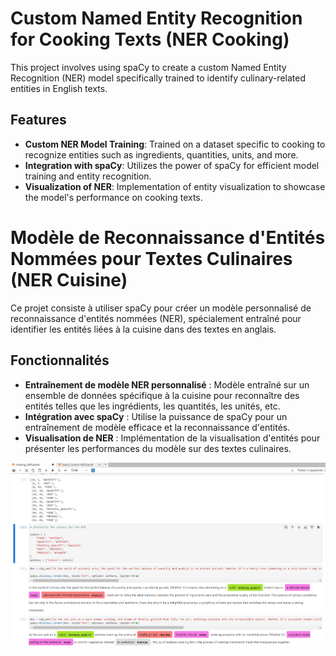 # Custom Named Entity Recognition for Cooking Texts (NER Cooking)

This project involves using spaCy to create a custom Named Entity Recognition (NER) model specifically trained to identify culinary-related entities in English texts.

## Features

- **Custom NER Model Training**: Trained on a dataset specific to cooking to recognize entities such as ingredients, quantities, units, and more.
- **Integration with spaCy**: Utilizes the power of spaCy for efficient model training and entity recognition.
- **Visualization of NER**: Implementation of entity visualization to showcase the model's performance on cooking texts.


# Modèle de Reconnaissance d'Entités Nommées pour Textes Culinaires (NER Cuisine)

Ce projet consiste à utiliser spaCy pour créer un modèle personnalisé de reconnaissance d'entités nommées (NER), spécialement entraîné pour identifier les entités liées à la cuisine dans des textes en anglais.

## Fonctionnalités

- **Entraînement de modèle NER personnalisé** : Modèle entraîné sur un ensemble de données spécifique à la cuisine pour reconnaître des entités telles que les ingrédients, les quantités, les unités, etc.
- **Intégration avec spaCy** : Utilise la puissance de spaCy pour un entraînement de modèle efficace et la reconnaissance d'entités.
- **Visualisation de NER** : Implémentation de la visualisation d'entités pour présenter les performances du modèle sur des textes culinaires.

![NER Model Visualization](https://github.com/MOUGINM/cooking_NER/blob/main/screenshot/Capture%20d%E2%80%99%C3%A9cran%202024-01-29%20214301.png?raw=true)

